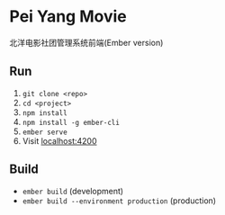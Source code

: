 # Pei Yang Movie

北洋电影社团管理系统前端(Ember version)

## Run 

1. `git clone <repo>`
2. `cd <project>`
3. `npm install`
4. `npm install -g ember-cli`
5. `ember serve`
6. Visit [localhost:4200](http://localhost:4200)

## Build

* `ember build` (development)
* `ember build --environment production` (production)

